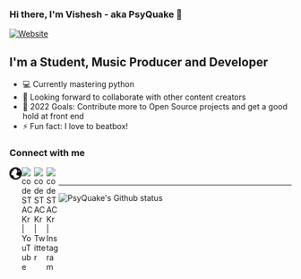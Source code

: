 ### Hi there, I'm Vishesh - aka PsyQuake 👋 
[![Website](https://img.shields.io/badge/-Portfolio%20%20%20%20%20%20%20%20%20%20%20-blue?label=vishesh-dev&style=for-the-badge&url=https%3A%2F%2Fcodestackr.com)](https://vishesh-dev.w3spaces.com)

## I'm a Student, Music Producer and Developer
- 💻 Currently mastering python
- 👥 Looking forward to collaborate with other content creators
- 🥅 2022 Goals: Contribute more to Open Source projects and get a good hold at front end
- ⚡ Fun fact: I love to beatbox! 
### Connect with me
[<img align="left" alt="codeSTACKr.com" width="22px" src="https://raw.githubusercontent.com/iconic/open-iconic/master/svg/globe.svg" />][website]
[<img align="left" alt="codeSTACKr | YouTube" width="22px" src="https://cdn.jsdelivr.net/npm/simple-icons@v3/icons/youtube.svg" />][youtube]
[<img align="left" alt="codeSTACKr | Twitter" width="22px" src="https://cdn.jsdelivr.net/npm/simple-icons@v3/icons/twitter.svg" />][twitter]
[<img align="left" alt="codeSTACKr | Instagram" width="22px" src="https://cdn.jsdelivr.net/npm/simple-icons@v3/icons/instagram.svg" />][instagram]
<br />

---

<img align="left" alt="PsyQuake's Github status" src="https://github-readme-status.vercel.app/api?username=Vishesh-Sharma221&show_icons=true&hide_border=true" />

[website]: https://vishesh-dev.w3spaces.com
[youtube]: https://www.youtube.com/channel/UCm2xnD-CM7htzWgOAgb0mQg
[instagram]: https://www.instagram.com/psyquake_69/
[twitter]: https://twitter.com/PsyQuake
